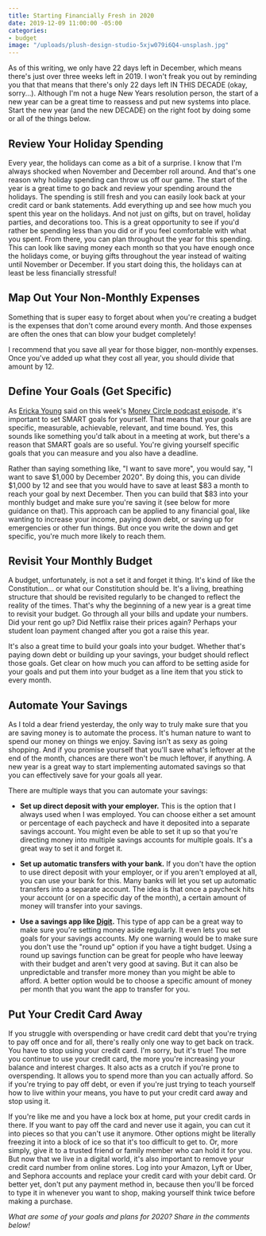 ```yaml
---
title: Starting Financially Fresh in 2020
date: 2019-12-09 11:00:00 -05:00
categories:
- budget
image: "/uploads/plush-design-studio-5xjw079i6Q4-unsplash.jpg"
---
```


As of this writing, we only have 22 days left in December, which means there's just over three weeks left in 2019. I won't freak you out by reminding you that that means that there's only 22 days left IN THIS DECADE (okay, sorry...). Although I'm not a huge New Years resolution person, the start of a new year can be a great time to reassess and put new systems into place. Start the new year (and the new DECADE) on the right foot by doing some or all of the things below.

## Review Your Holiday Spending

Every year, the holidays can come as a bit of a surprise. I know that I'm always shocked when November and December roll around. And that's one reason why holiday spending can throw us off our game. The start of the year is a great time to go back and review your spending around the holidays. The spending is still fresh and you can easily look back at your credit card or bank statements. Add everything up and see how much you spent this year on the holidays. And not just on gifts, but on travel, holiday parties, and decorations too. This is a great opportunity to see if you'd rather be spending less than you did or if you feel comfortable with what you spent. From there, you can plan throughout the year for this spending. This can look like saving money each month so that you have enough once the holidays come, or buying gifts throughout the year instead of waiting until November or December. If you start doing this, the holidays can at least be less financially stressful!

## Map Out Your Non-Monthly Expenses

Something that is super easy to forget about when you're creating a budget is the expenses that don't come around every month. And those expenses are often the ones that can blow your budget completely! 

I recommend that you save all year for those bigger, non-monthly expenses. Once you've added up what they cost all year, you should divide that amount by 12. 

## Define Your Goals (Get Specific)

As [Ericka Young](https://www.tailormadebudgets.com/) said on this week's [Money Circle podcast episode](https://www.maggiegermano.com/podcast/how-to-end-2019-strong-and-start-2020-on-the-right-foot/), it's important to set SMART goals for yourself. That means that your goals are specific, measurable, achievable, relevant, and time bound. Yes, this sounds like something you'd talk about in a meeting at work, but there's a reason that SMART goals are so useful. You're giving yourself specific goals that you can measure and you also have a deadline. 

Rather than saying something like, "I want to save more", you would say, "I want to save $1,000 by December 2020". By doing this, you can divide $1,000 by 12 and see that you would have to save at least $83 a month to reach your goal by next December. Then you can build that $83 into your monthly budget and make sure you're saving it (see below for more guidance on that). This approach can be applied to any financial goal, like wanting to increase your income, paying down debt, or saving up for emergencies or other fun things. But once you write the down and get specific, you're much more likely to reach them. 

## Revisit Your Monthly Budget

A budget, unfortunately, is not a set it and forget it thing. It's kind of like the Constitution... or what our Constitution should be. It's a living, breathing structure that should be revisited regularly to be changed to reflect the reality of the times. That's why the beginning of a new year is a great time to revisit your budget. Go through all your bills and update your numbers. Did your rent go up? Did Netflix raise their prices again? Perhaps your student loan payment changed after you got a raise this year. 

It's also a great time to build your goals into your budget. Whether that's paying down debt or building up your savings, your budget should reflect those goals. Get clear on how much you can afford to be setting aside for your goals and put them into your budget as a line item that you stick to every month. 

## Automate Your Savings

As I told a dear friend yesterday, the only way to truly make sure that you are saving money is to automate the process. It's human nature to want to spend our money on things we enjoy. Saving isn't as sexy as going shopping. And if you promise yourself that you'll save what's leftover at the end of the month, chances are there won't be much leftover, if anything. A new year is a great way to start implementing automated savings so that you can effectively save for your goals all year.

There are multiple ways that you can automate your savings:

* **Set up direct deposit with your employer.** This is the option that I always used when I was employed. You can choose either a set amount or percentage of each paycheck and have it deposited into a separate savings account. You might even be able to set it up so that you're directing money into multiple savings accounts for multiple goals. It's a great way to set it and forget it. 

* **Set up automatic transfers with your bank.** If you don't have the option to use direct deposit with your employer, or if you aren't employed at all, you can use your bank for this. Many banks will let you set up automatic transfers into a separate account. The idea is that once a paycheck hits your account (or on a specific day of the month), a certain amount of money will transfer into your savings. 

* **Use a savings app like [Digit](https://digit.co/).** This type of app can be a great way to make sure you're setting money aside regularly. It even lets you set goals for your savings accounts. My one warning would be to make sure you don't use the "round up" option if you have a tight budget. Using a round up savings function can be great for people who have leeway with their budget and aren't very good at saving. But it can also be unpredictable and transfer more money than you might be able to afford. A better option would be to choose a specific amount of money per month that you want the app to transfer for you.

## Put Your Credit Card Away

If you struggle with overspending or have credit card debt that you're trying to pay off once and for all, there's really only one way to get back on track. You have to stop using your credit card. I'm sorry, but it's true! The more you continue to use your credit card, the more you're increasing your balance and interest charges. It also acts as a crutch if you're prone to overspending. It allows you to spend more than you can actually afford. So if you're trying to pay off debt, or even if you're just trying to teach yourself how to live within your means, you have to put your credit card away and stop using it. 

If you're like me and you have a lock box at home, put your credit cards in there. If you want to pay off the card and never use it again, you can cut it into pieces so that you can't use it anymore. Other options might be literally freezing it into a block of ice so that it's too difficult to get to. Or, more simply, give it to a trusted friend or family member who can hold it for you. But now that we live in a digital world, it's also important to remove your credit card number from online stores. Log into your Amazon, Lyft or Uber, and Sephora accounts and replace your credit card with your debit card. Or better yet, don't put any payment method in, because then you'll be forced to type it in whenever you want to shop, making yourself think twice before making a purchase.

*What are some of your goals and plans for 2020? Share in the comments below!*